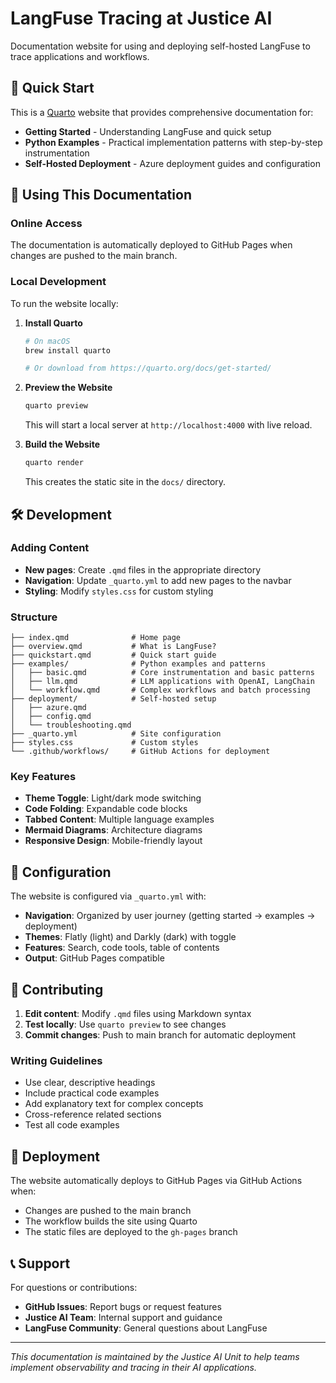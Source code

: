 # LangFuse Tracing at Justice AI

Documentation website for using and deploying self-hosted LangFuse to trace applications and workflows.

## 🚀 Quick Start

This is a [Quarto](https://quarto.org/) website that provides comprehensive documentation for:
- **Getting Started** - Understanding LangFuse and quick setup
- **Python Examples** - Practical implementation patterns with step-by-step instrumentation
- **Self-Hosted Deployment** - Azure deployment guides and configuration

## 📖 Using This Documentation

### Online Access

The documentation is automatically deployed to GitHub Pages when changes are pushed to the main branch.

### Local Development

To run the website locally:

1. **Install Quarto**
   ```bash
   # On macOS
   brew install quarto
   
   # Or download from https://quarto.org/docs/get-started/
   ```

2. **Preview the Website**
   ```bash
   quarto preview
   ```
   
   This will start a local server at `http://localhost:4000` with live reload.

3. **Build the Website**
   ```bash
   quarto render
   ```
   
   This creates the static site in the `docs/` directory.

## 🛠️ Development

### Adding Content

- **New pages**: Create `.qmd` files in the appropriate directory
- **Navigation**: Update `_quarto.yml` to add new pages to the navbar
- **Styling**: Modify `styles.css` for custom styling

### Structure

```
├── index.qmd              # Home page
├── overview.qmd           # What is LangFuse?
├── quickstart.qmd         # Quick start guide
├── examples/              # Python examples and patterns
│   ├── basic.qmd          # Core instrumentation and basic patterns
│   ├── llm.qmd            # LLM applications with OpenAI, LangChain
│   └── workflow.qmd       # Complex workflows and batch processing
├── deployment/            # Self-hosted setup
│   ├── azure.qmd
│   ├── config.qmd
│   └── troubleshooting.qmd
├── _quarto.yml            # Site configuration
├── styles.css             # Custom styles
└── .github/workflows/     # GitHub Actions for deployment
```

### Key Features

- **Theme Toggle**: Light/dark mode switching
- **Code Folding**: Expandable code blocks
- **Tabbed Content**: Multiple language examples
- **Mermaid Diagrams**: Architecture diagrams
- **Responsive Design**: Mobile-friendly layout

## 🔧 Configuration

The website is configured via `_quarto.yml` with:

- **Navigation**: Organized by user journey (getting started → examples → deployment)
- **Themes**: Flatly (light) and Darkly (dark) with toggle
- **Features**: Search, code tools, table of contents
- **Output**: GitHub Pages compatible

## 📝 Contributing

1. **Edit content**: Modify `.qmd` files using Markdown syntax
2. **Test locally**: Use `quarto preview` to see changes
3. **Commit changes**: Push to main branch for automatic deployment

### Writing Guidelines

- Use clear, descriptive headings
- Include practical code examples
- Add explanatory text for complex concepts
- Cross-reference related sections
- Test all code examples

## 🚀 Deployment

The website automatically deploys to GitHub Pages via GitHub Actions when:
- Changes are pushed to the main branch
- The workflow builds the site using Quarto
- The static files are deployed to the `gh-pages` branch

## 📞 Support

For questions or contributions:
- **GitHub Issues**: Report bugs or request features
- **Justice AI Team**: Internal support and guidance
- **LangFuse Community**: General questions about LangFuse

---

*This documentation is maintained by the Justice AI Unit to help teams implement observability and tracing in their AI applications.*
